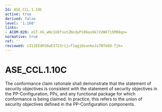 ```yaml
---
Id: ASE_CCL.1.10C
active: true
derived: false
level: '1.160'
links:
- ACOM-020: oST-XG_wNz1UQfsutZNzdyP106as6klV2WX7i5M08qo=
normative: true
ref: ''
reviewed: sI12EEdKS6wEI723r1jcf1qgjQsunkoJz7NTe6O-Tjk=
---
```


# ASE_CCL.1.10C

The conformance claim rationale shall demonstrate that the statement of security objectives is consistent with the statement of security objectives in the PP-Configuration, PPs, and any functional package for which conformance is being claimed. In practice, this refers to the union of security objectives defined in the PP-Configuration components.